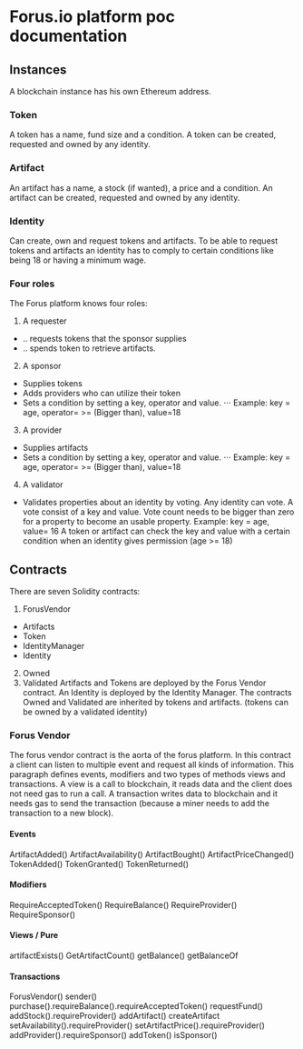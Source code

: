 # Forus.io platform poc documentation

## Instances
A blockchain instance has his own Ethereum address. 
### Token 
A token has a name, fund size and a condition. A token can be created, requested and owned by any identity.
### Artifact
An artifact has a name, a stock (if wanted), a price and a condition.  An artifact can be created, requested and owned by any identity.
### Identity
Can create, own and request tokens and artifacts. To be able to request tokens and artifacts an identity has to comply to certain conditions like being 18 or having a minimum wage.
### Four roles
The Forus platform knows four roles:
1.	A requester
- 	.. requests tokens that the sponsor supplies
- 	.. spends token to retrieve artifacts.
2.	A sponsor
- 	Supplies tokens
- 	Adds providers who can utilize their token
- 	Sets a condition by setting a key, operator and value. 
  ⋅⋅⋅ Example: key = age, operator= >= (Bigger than), value=18
3.	A provider
-	Supplies artifacts
-	Sets a condition by setting a key, operator and value.
⋅⋅⋅	Example: key = age, operator= >= (Bigger than), value=18
4.	A validator
-	Validates properties about an identity by voting.
Any identity can vote. A vote consist of a key and value. Vote count needs to be bigger than zero for a property to become an usable property.
Example: key = age, value= 16
A token or artifact can check the key and value with a certain condition when an identity gives permission (age >= 18)
## Contracts
There are seven Solidity contracts:
1.	ForusVendor
- Artifacts
-	Token
- IdentityManager
-	Identity
2.	Owned
3.	Validated
Artifacts and Tokens are deployed by the Forus Vendor contract. An Identity is deployed by the Identity Manager. The contracts Owned and Validated are inherited by tokens and artifacts. (tokens can be owned by a validated identity)
### Forus Vendor
The forus vendor contract is the aorta of the forus platform. In this contract a client can listen to multiple event and request all kinds of information. This paragraph defines events, modifiers and two types of methods views and transactions. A view is a call to blockchain, it reads data and the client does not need gas to run a call. A transaction writes data to blockchain and it needs gas to send the transaction (because a miner needs to add the transaction to a new block).
#### Events
ArtifactAdded()
ArtifactAvailability()
ArtifactBought()
ArtifactPriceChanged()
TokenAdded()
TokenGranted()
TokenReturned()
#### Modifiers
RequireAcceptedToken()
RequireBalance()
RequireProvider()
RequireSponsor()
#### Views / Pure
artifactExists()
GetArtifactCount()
getBalance()
getBalanceOf
#### Transactions
ForusVendor()
sender()
purchase().requireBalance().requireAcceptedToken()
requestFund()
addStock().requireProvider()
addArtifact()
createArtifact
setAvailability().requireProvider()
setArtifactPrice().requireProvider()
addProvider().requireSponsor()
addToken()
isSponsor()
